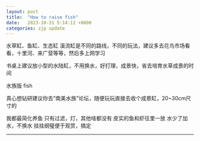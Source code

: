 ```yaml
---
layout: post
title:  "How to raise fish"
date:   2023-10-31 5:14:12 +0800
categories: zjp update
---
```

 水草缸、鱼缸、生态缸 溪流缸是不同的路线，不同的玩法，建议多去花鸟市场看看，十里河、来广营等等，然后多上网学习

书桌上建议放小型的水陆缸，不用换水，好打理，成景快，省去培育水草成景的时间

水族版 fish

真心想钻研建议你去“南美水族”论坛，随便玩玩直接去收个成景缸，20~30cm尺寸的

我都最简化养鱼
只有过滤，灯，其他啥都没有
皮实的鱼和虾往里一放
水少了加水，不换水
挂挂纲璧便于观赏，搞定

---
